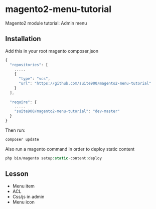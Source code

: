 # magento2-menu-tutorial
Magento2 module tutorial: Admin menu

Installation
----------
Add this in your root magento composer.json
```javascript
{
  "repositories": [
    .....
    {
      "type": "vcs",
      "url": "https://github.com/suite900/magento2-menu-tutorial"
    }
  ],
  
  "require": {
    .....
    "suite900/magento2-menu-tutorial": "dev-master"
  }
}
```

Then run:
```php
composer update
```

Also run a magento command in order to deploy static content
```php
php bin/magento setup:static-content:deploy
```

Lesson
-------
- Menu item
- ACL
- Css/js in admin
- Menu icon